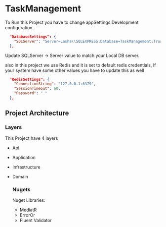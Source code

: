 # TaskManagement

To Run this Project you have to change appSettings.Development configuration.

```json
  "DatabaseSettings": {
    "SQLServer": "Server=Lasha\\SQLEXPRESS;Database=TaskManagement;Trusted_Connection=True;MultipleActiveResultSets=true;Encrypt=False"
  },
```

Update SQLServer -> Server value to match your Local DB server.

also in this project we use Redis and it is set to default redis credentials, If your system have some other values you have to update this as well

```json
  "RedisSettings": {
    "ConnectionString": "127.0.0.1:6379",
    "SessionTimeout": 60,
    "Password": " "
  },
```

## Project Architecture

### Layers
This Project have 4 layers

- Api
- Application
- Infrastructure
- Domain

  ### Nugets
  Nuget Libraries:
  - MediatR
  - ErrorOr
  - Fluent Validator
 
